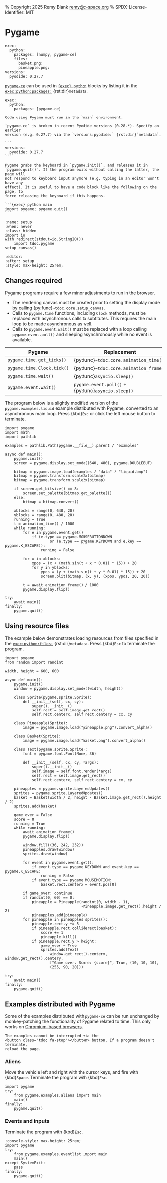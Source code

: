 % Copyright 2025 Remy Blank <remy@c-space.org>
% SPDX-License-Identifier: MIT

# Pygame

```{metadata}
exec:
  python:
    packages: [numpy, pygame-ce]
    files:
      basket.png:
      pineapple.png:
versions:
  pyodide: 0.27.7
```

[`pygame-ce`](https://github.com/pygame-community/pygame-ce) can be used in
[`{exec} python`](../../reference/exec.md#python) blocks by listing it in the
[`exec:python:packages:`](../../reference/exec.md#python) {rst:dir}`metadata`.

```
exec:
  python:
    packages: [pygame-ce]
```

```{important}
Code using Pygame must run in the `main` environment.
```

````{warning}
`pygame-ce` is broken in recent Pyodide versions (0.28.*). Specify an earlier
version (e.g. 0.27.7) via the `versions:pyodide:` {rst:dir}`metadata`.

```
versions:
  pyodide: 0.27.7
```
````

````{tip}
Pygame grabs the keyboard in `pygame.init()`, and releases it in
`pygame.quit()`. If the program exits without calling the latter, the page will
not respond to keyboard input anymore (e.g. typing in an editor won't have any
effect). It is useful to have a code block like the following on the page, to
force releasing the keyboard if this happens.

```{exec} python main
import pygame; pygame.quit()
```
````

```{exec} python
:name: setup
:when: never
:class: hidden
import io
with redirect(stdout=io.StringIO()):
    import tdoc.pygame
setup_canvas()
```

```{defaults} exec
:editor:
:after: setup
:style: max-height: 25rem;
```

## Changes required

Pygame programs require a few minor adjustments to run in the browser.

- The rendering canvas must be created prior to setting the display mode by
  calling {py:func}`~tdoc.core.setup_canvas`.
- Calls to `pygame.time` functions, including `Clock` methods, must be replaced
  with asynchronous calls to subtitutes. This requires the main loop to be made
  asynchronous as well.
- Calls to `pygame.event.wait()` must be replaced with a loop calling
  `pygame.event.poll()` and sleeping asynchronously while no event is available.

| Pygame                     | Replacement                                        |
|----------------------------|----------------------------------------------------|
| `pygame.time.get_ticks()`  | {py:func}`~tdoc.core.animation_time()`             |
| `pygame.time.Clock.tick()` | {py:func}`~tdoc.core.animation_frame()`            |
| `pygame.time.wait()`       | {py:func}`asyncio.sleep()`                         |
| `pygame.event.wait()`      | `pygame.event.poll()` + {py:func}`asyncio.sleep()` |

The program below is a slightly modified version of the `pygame.examples.liquid`
example distributed with Pygame, converted to an asynchronous main loop. Press
{kbd}`Esc` or click the left mouse button to terminate.

```{exec} python main
import pygame
import math
import pathlib

examples = pathlib.Path(pygame.__file__).parent / "examples"

async def main():
    pygame.init()
    screen = pygame.display.set_mode((640, 480), pygame.DOUBLEBUF)

    bitmap = pygame.image.load(examples / "data" / "liquid.bmp")
    bitmap = pygame.transform.scale2x(bitmap)
    bitmap = pygame.transform.scale2x(bitmap)

    if screen.get_bitsize() == 8:
        screen.set_palette(bitmap.get_palette())
    else:
        bitmap = bitmap.convert()

    xblocks = range(0, 640, 20)
    yblocks = range(0, 480, 20)
    running = True
    t = animation_time() / 1000
    while running:
        for e in pygame.event.get():
            if (e.type == pygame.MOUSEBUTTONDOWN
                    or (e.type == pygame.KEYDOWN and e.key == pygame.K_ESCAPE)):
                running = False

        for x in xblocks:
            xpos = (x + (math.sin(t + x * 0.01) * 15)) + 20
            for y in yblocks:
                ypos = (y + (math.sin(t + y * 0.01) * 15)) + 20
                screen.blit(bitmap, (x, y), (xpos, ypos, 20, 20))

        t = await animation_frame() / 1000
        pygame.display.flip()

try:
    await main()
finally:
    pygame.quit()
```

## Using resource files

The example below demonstrates loading resources from files specified in the
[`exec:python:files:`](../../reference/exec.md#python) {rst:dir}`metadata`.
Press {kbd}`Esc` to terminate the program.

```{exec} python main
import pygame
from random import randint

width, height = 600, 600

async def main():
    pygame.init()
    window = pygame.display.set_mode((width, height))

    class Sprite(pygame.sprite.Sprite):
        def __init__(self, cx, cy):
            super().__init__()
            self.rect = self.image.get_rect()
            self.rect.centerx, self.rect.centery = cx, cy

    class Pineapple(Sprite):
        image = pygame.image.load("pineapple.png").convert_alpha()

    class Basket(Sprite):
        image = pygame.image.load("basket.png").convert_alpha()

    class Text(pygame.sprite.Sprite):
        font = pygame.font.Font(None, 36)

        def __init__(self, cx, cy, *args):
            super().__init__()
            self.image = self.font.render(*args)
            self.rect = self.image.get_rect()
            self.rect.centerx, self.rect.centery = cx, cy

    pineapples = pygame.sprite.LayeredUpdates()
    sprites = pygame.sprite.LayeredUpdates()
    basket = Basket(width / 2, height - Basket.image.get_rect().height / 2)
    sprites.add(basket)

    game_over = False
    score = 0
    running = True
    while running:
        await animation_frame()
        pygame.display.flip()

        window.fill((36, 242, 232))
        pineapples.draw(window)
        sprites.draw(window)

        for event in pygame.event.get():
            if event.type == pygame.KEYDOWN and event.key == pygame.K_ESCAPE:
                running = False
            if event.type == pygame.MOUSEMOTION:
                basket.rect.centerx = event.pos[0]

        if game_over: continue
        if randint(0, 60) == 0:
            pineapple = Pineapple(randint(0, width - 1),
                                  -Pineapple.image.get_rect().height / 2)
            pineapples.add(pineapple)
        for pineapple in pineapples.sprites():
            pineapple.rect.y += 5
            if pineapple.rect.colliderect(basket):
                score += 1
                pineapple.kill()
            if pineapple.rect.y > height:
                game_over = True
                sprites.add(Text(
                    window.get_rect().centerx, window.get_rect().centery,
                    f"Game over. Score: {score}", True, (10, 10, 10),
                    (255, 90, 20)))

try:
    await main()
finally:
    pygame.quit()
```

## Examples distributed with Pygame

Some of the examples distributed with `pygame-ce` can be run unchanged by
monkey-patching the functionality of Pygame related to time. This only works on
[Chromium-based browsers](#run-sync).

```{note}
The examples cannot be interrupted via the
<button class="tdoc fa-stop"></button> button. If a program doesn't terminate,
reload the page.
```

### Aliens

Move the vehicle left and right with the cursor keys, and fire with
{kbd}`Space`. Terminate the program with {kbd}`Esc`.

```{exec} python main
import pygame
try:
    from pygame.examples.aliens import main
    main()
finally:
    pygame.quit()
```

### Events and inputs

Terminate the program with {kbd}`Esc`.

```{exec} python main
:console-style: max-height: 25rem;
import pygame
try:
    from pygame.examples.eventlist import main
    main()
except SystemExit:
    pass
finally:
    pygame.quit()
```
